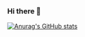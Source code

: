 ### Hi there 👋
[![Anurag's GitHub stats](https://github-readme-stats.vercel.app/api?username=yDing121)](https://github.com/anuraghazra/github-readme-stats)
<!--
**yDing121/yDing121** is a ✨ _special_ ✨ repository because its `README.md` (this file) appears on your GitHub profile.

Here are some ideas to get you started:

- 🔭 I’m currently working on ...
- 🌱 I’m currently learning ...
- 👯 I’m looking to collaborate on ...
- 🤔 I’m looking for help with ...
- 💬 Ask me about ...
- 📫 How to reach me: ...
- 😄 Pronouns: ...
- ⚡ Fun fact: ...
-->
